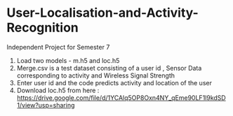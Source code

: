 # User-Localisation-and-Activity-Recognition
Independent Project for Semester 7
1. Load two models - m.h5 and loc.h5
2. Merge.csv is a test dataset consisting of a user id , Sensor Data corresponding to activity and Wireless Signal Strength
3. Enter user id and the code predicts activity and location of the user
4. Download loc.h5 from here : https://drive.google.com/file/d/1YCAlq5OP8Oxn4NY_qEme90LF1l9kdSD1/view?usp=sharing


